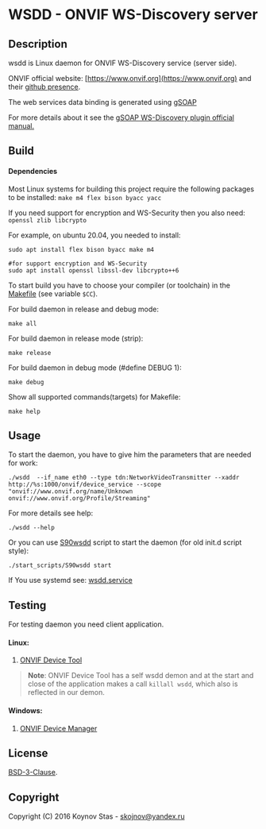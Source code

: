 # WSDD - ONVIF WS-Discovery server


## Description

wsdd is Linux daemon for ONVIF WS-Discovery service (server side).

ONVIF official website: [https://www.onvif.org](https://www.onvif.org)
and their [github presence](https://github.com/onvif/).

The web services data binding is generated using [gSOAP](https://www.genivia.com)

For more details about it see the [gSOAP WS-Discovery plugin official manual.](https://www.genivia.com/doc/wsdd/html/wsdd_0.html)


## Build

#### Dependencies
Most Linux systems for building this project require the following packages to be installed: `make m4 flex bison byacc yacc`

If you need support for encryption and WS-Security then you also need: `openssl zlib libcrypto`


For example, on ubuntu 20.04, you needed to install:
```console
sudo apt install flex bison byacc make m4

#for support encryption and WS-Security
sudo apt install openssl libssl-dev libcrypto++6
```

To start build you have to choose your compiler (or toolchain) in the [Makefile](./Makefile) (see variable `$CC`).

For build daemon in release and debug mode:
```console
make all
```

For build daemon in release mode (strip):
```console
make release
```

For build daemon in debug mode (#define DEBUG 1):
```console
make debug
```

Show all supported commands(targets) for Makefile:
```console
make help
```



## Usage

To start the daemon, you have to give him the parameters that are needed for work:

```console
./wsdd  --if_name eth0 --type tdn:NetworkVideoTransmitter --xaddr http://%s:1000/onvif/device_service --scope "onvif://www.onvif.org/name/Unknown onvif://www.onvif.org/Profile/Streaming"
```

For more details see help:
```console
./wsdd --help
```


Or you can use [S90wsdd](./start_scripts/S90wsdd) script to start the daemon (for old init.d script style):
```console
./start_scripts/S90wsdd start
```

If You use systemd see:
[wsdd.service](./start_scripts/wsdd.service)




## Testing

For testing daemon you need client application.

#### Linux:
1. [ONVIF Device Tool](http://lingodigit.com/onvif_nvc.html)

> **Note**: ONVIF Device Tool has a self wsdd demon and at the start and close of the application makes a call `killall wsdd`, which also is reflected in our demon.


#### Windows:
1. [ONVIF Device Manager](https://sourceforge.net/projects/onvifdm/)



## License

[BSD-3-Clause](./LICENSE).


## Copyright
Copyright (C) 2016 Koynov Stas - skojnov@yandex.ru
